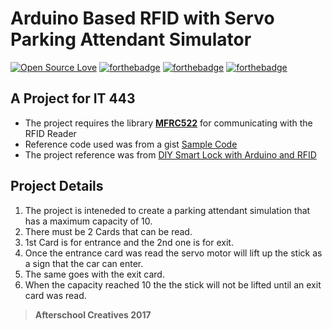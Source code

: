 # Arduino Based RFID with Servo Parking Attendant Simulator

[![Open Source Love](https://badges.frapsoft.com/os/v1/open-source-175x29.png?v=103)](https://github.com/ellerbrock/open-source-badges/)
[![forthebadge](http://forthebadge.com/images/badges/built-with-love.svg)](http://forthebadge.com)
[![forthebadge](http://forthebadge.com/images/badges/contains-cat-gifs.svg)](http://forthebadge.com)
[![forthebadge](http://forthebadge.com/images/badges/60-percent-of-the-time-works-every-time.svg)](http://forthebadge.com)


## A Project for IT 443

- The project requires the library **[MFRC522](https://github.com/miguelbalboa/rfid)** for communicating with the RFID Reader
- Reference code used was from a gist [Sample Code](https://gist.github.com/anonymous/5ec489385bcf1ac6e6efa789321aee81)
- The project reference was from [DIY Smart Lock with Arduino and RFID](https://www.makeuseof.com/tag/diy-smart-lock-arduino-rfid/)

## Project Details
1. The project is inteneded to create a parking attendant simulation that has a maximum capacity of 10.
2. There must be 2 Cards that can be read.
3. 1st Card is for entrance and the 2nd one is for exit.
4. Once the entrance card was read the servo motor will lift up the stick as a sign that the car can enter.
5. The same goes with the exit card.
6. When the capacity reached 10 the the stick will not be lifted until an exit card was read.

> **Afterschool Creatives 2017**